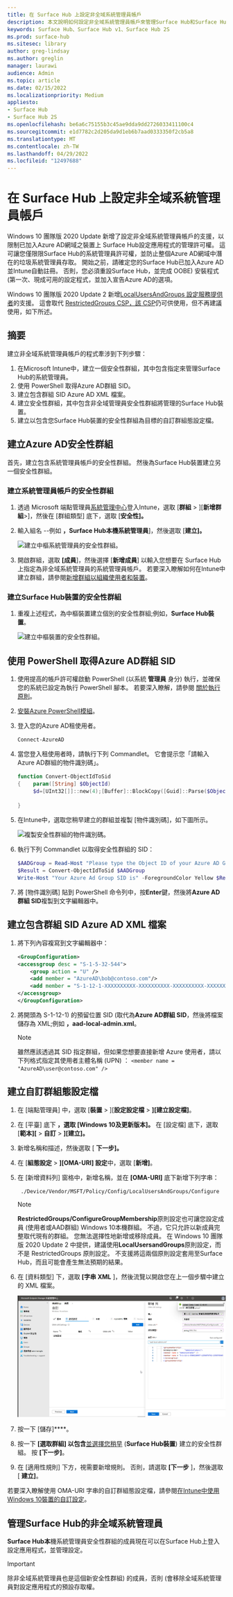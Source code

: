 ```yaml
---
title: 在 Surface Hub 上設定非全域系統管理員帳戶
description: 本文說明如何設定非全域系統管理員帳戶來管理Surface Hub和Surface Hub 2S。
keywords: Surface Hub、Surface Hub v1、Surface Hub 2S
ms.prod: surface-hub
ms.sitesec: library
author: greg-lindsay
ms.author: greglin
manager: laurawi
audience: Admin
ms.topic: article
ms.date: 02/15/2022
ms.localizationpriority: Medium
appliesto:
- Surface Hub
- Surface Hub 2S
ms.openlocfilehash: be6a6c75155b3c45ae9dda9dd2726033411100c4
ms.sourcegitcommit: e1d7782c2d205da9d1eb6b7aad0333350f2cb5a8
ms.translationtype: MT
ms.contentlocale: zh-TW
ms.lasthandoff: 04/29/2022
ms.locfileid: "12497688"
---
```

# <a name="configure-non-global-admin-accounts-on-surface-hub"></a>在 Surface Hub 上設定非全域系統管理員帳戶

Windows 10 團隊版 2020 Update 新增了設定非全域系統管理員帳戶的支援，以限制已加入Azure AD網域之裝置上 Surface Hub設定應用程式的管理許可權。 這可讓您僅限限Surface Hub的系統管理員許可權，並防止整個Azure AD網域中潛在的垃圾系統管理員存取。 開始之前，請確定您的Surface Hub已加入Azure AD並Intune自動註冊。 否則，您必須重設Surface Hub，並完成 OOBE) 安裝程式 (第一次、現成可用的設定程式，並加入宣告Azure AD的選項。

Windows 10 團隊版 2020 Update 2 新增[LocalUsersAndGroups 設定服務提供者](/windows/client-management/mdm/policy-csp-localusersandgroups)的支援。 這會取代 [RestrictedGroups CSP，該 CSP](/windows/client-management/mdm/policy-csp-restrictedgroups)仍可供使用，但不再建議使用，如下所述。

## <a name="summary"></a>摘要

建立非全域系統管理員帳戶的程式牽涉到下列步驟：

1. 在Microsoft Intune中，建立一個安全性群組，其中包含指定來管理Surface Hub的系統管理員。
2. 使用 PowerShell 取得Azure AD群組 SID。
3. 建立包含群組 SID Azure AD XML 檔案。
4. 建立安全性群組，其中包含非全域管理員安全性群組將管理的Surface Hub裝置。 
5. 建立以包含您Surface Hub裝置的安全性群組為目標的自訂群組態設定檔。

## <a name="create-azure-ad-security-groups"></a>建立Azure AD安全性群組

首先，建立包含系統管理員帳戶的安全性群組。 然後為Surface Hub裝置建立另一個安全性群組。  

### <a name="create-security-group-for-admin-accounts"></a>建立系統管理員帳戶的安全性群組

1. 透過 Microsoft 端點管理員[系統管理中心](https://go.microsoft.com/fwlink/?linkid=2109431)登入Intune，選取 [**群組**  >  ][**新增群組**>]，然後在 [群組類型] 底下，選取 [**安全性]。**
2. 輸入組名 --例如 **，Surface Hub本機系統管理員**]，然後選取 [**建立]。**

     ![建立中樞系統管理員的安全性群組。](images/sh-create-sec-group.png)

3. 開啟群組，選取 **[成員**]，然後選擇 [**新增成員**] 以輸入您想要在 Surface Hub 上指定為非全域系統管理員的系統管理員帳戶。 若要深入瞭解如何在Intune中建立群組，請參閱[新增群組以組織使用者和裝置](/mem/intune/fundamentals/groups-add)。

### <a name="create-security-group-for-surface-hub-devices"></a>建立Surface Hub裝置的安全性群組

1. 重複上述程式，為中樞裝置建立個別的安全性群組;例如，**Surface Hub裝置**。

     ![建立中樞裝置的安全性群組。](images/sh-create-sec-group-devices.png)

## <a name="obtain-azure-ad-group-sid-using-powershell"></a>使用 PowerShell 取得Azure AD群組 SID

1. 使用提高的帳戶許可權啟動 PowerShell (以系統 **管理員** 身分) 執行，並確保您的系統已設定為執行 PowerShell 腳本。 若要深入瞭解，請參閱 [關於執行原則](/powershell/module/microsoft.powershell.core/about/about_execution_policies?)。
2. [安裝Azure PowerShell模組](/powershell/azure/install-az-ps)。
3. 登入您的Azure AD租使用者。

    ```powershell
    Connect-AzureAD
    ```

4. 當您登入租使用者時，請執行下列 Commandlet。 它會提示您「請輸入Azure AD群組的物件識別碼」。

    ```powershell
    function Convert-ObjectIdToSid
    {    param([String] $ObjectId)   
         $d=[UInt32[]]::new(4);[Buffer]::BlockCopy([Guid]::Parse($ObjectId).ToByteArray(),0,$d,0,16);"S-1-12-1-$d".Replace(' ','-')
      
    }
    ```

5. 在Intune中，選取您稍早建立的群組並複製 [物件識別碼]，如下圖所示。

     ![複製安全性群組的物件識別碼。](images/sh-objectid.png)

6. 執行下列 Commandlet 以取得安全性群組的 SID：

    ```powershell
    $AADGroup = Read-Host "Please type the Object ID of your Azure AD Group"
    $Result = Convert-ObjectIdToSid $AADGroup
    Write-Host "Your Azure Ad Group SID is" -ForegroundColor Yellow $Result
    ```

7. 將 [物件識別碼] 貼到 PowerShell 命令列中，按**Enter**鍵，然後將**Azure AD群組 SID**複製到文字編輯器中。

## <a name="create-xml-file-containing-azure-ad-group-sid"></a>建立包含群組 SID Azure AD XML 檔案

1. 將下列內容複寫到文字編輯器中：

    ```xml
    <GroupConfiguration>
    <accessgroup desc = "S-1-5-32-544">
        <group action = "U" />
        <add member = "AzureAD\bob@contoso.com"/>
        <add member = "S-1-12-1-XXXXXXXXXX-XXXXXXXXXX-XXXXXXXXXX-XXXXXXXXXX"/>
    </accessgroup>
    </GroupConfiguration>
    ```
2. 將開頭為 S-1-12-1) 的預留位置 SID (取代為**Azure AD群組 SID**，然後將檔案儲存為 XML;例如 **，aad-local-admin.xml**。

      > [!NOTE]
      > 雖然應該透過其 SID 指定群組，但如果您想要直接新增 Azure 使用者，請以下列格式指定其使用者主體名稱 (UPN) ： `<member name = "AzureAD\user@contoso.com" />`

## <a name="create-custom-configuration-profile"></a>建立自訂群組態設定檔

1. 在 [端點管理員] 中，選取 [**裝置**  >  ][**設定設定檔**  >  **][建立設定檔]**。
2. 在 [平臺] 底下 **，選取 [Windows 10及更新版本]。** 在 [設定檔] 底下，選取 [**範本][**  >  **自訂**  >  **][建立]。**
3. 新增名稱和描述，然後選取 [ **下一步]。**
4. 在 [**組態設定**  >  **][OMA-URI] 設定**中，選取 [**新增]**。
5. 在 [新增資料列] 窗格中，新增名稱，並在     **[OMA-URI]** 底下新增下列字串：

    ```OMA-URI
     ./Device/Vendor/MSFT/Policy/Config/LocalUsersAndGroups/Configure
    ```

   > [!NOTE]
   > **RestrictedGroups/ConfigureGroupMembership**原則設定也可讓您設定成員 (使用者或AAD群組) Windows 10本機群組。 不過，它只允許以新成員完整取代現有的群組。 您無法選擇性地新增或移除成員。  在 Windows 10 團隊版 2020 Update 2 中提供，建議使用**LocalUsersandGroups**原則設定，而不是 RestrictedGroups 原則設定。 不支援將這兩個原則設定套用至Surface Hub，而且可能會產生無法預期的結果。

6. 在 [資料類型] 下，選取 **[字串 XML** ]，然後流覽以開啟您在上一個步驟中建立的 XML 檔案。

     ![上傳本機系統管理員 xml 組態檔。](images/sh-local-admin-config.png)

7. 按一下 [儲存]****。
8. 按一下 **[選取群組] 以包含**[並選擇您稍早](#create-security-group-for-surface-hub-devices) (**Surface Hub裝置**) 建立的安全性群組。 按 **\[下一步\]**。
9. 在 [適用性規則] 下方，視需要新增規則。 否則，請選取 **[下一步** ]，然後選取 [ **建立]**。

若要深入瞭解使用 OMA-URI 字串的自訂群組態設定檔，請參閱[在Intune中使用Windows 10裝置的自訂設定](/mem/intune/configuration/custom-settings-windows-10)。

## <a name="non-global-admins-managing-surface-hub"></a>管理Surface Hub的非全域系統管理員

**Surface Hub本**機系統管理員安全性群組的成員現在可以在Surface Hub上登入設定應用程式，並管理設定。

> [!IMPORTANT]
> 除非全域系統管理員也是這個新安全性群組) 的成員，否則 (會移除全域系統管理員對設定應用程式的預設存取權。

